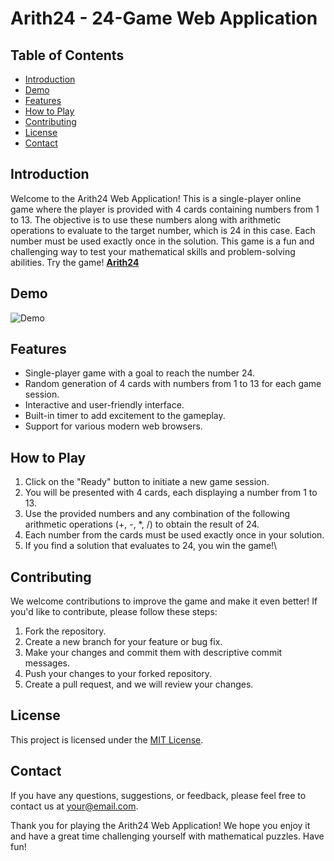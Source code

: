 # Arith24 - 24-Game Web Application

## Table of Contents

- [Introduction](#introduction)
- [Demo](#demo)
- [Features](#features)
- [How to Play](#how-to-play)
- [Contributing](#contributing)
- [License](#license)
- [Contact](#contact)

## Introduction

Welcome to the Arith24 Web Application! This is a single-player online game where the player is provided with 4 cards containing numbers from 1 to 13. The objective is to use these numbers along with arithmetic operations to evaluate to the target number, which is 24 in this case. Each number must be used exactly once in the solution. This game is a fun and challenging way to test your mathematical skills and problem-solving abilities.
Try the game! **[Arith24](https://arith24-b3081c1cc758.herokuapp.com/)**

## Demo

![Demo](assets/gifs/demo.gif)

## Features

- Single-player game with a goal to reach the number 24.
- Random generation of 4 cards with numbers from 1 to 13 for each game session.
- Interactive and user-friendly interface.
- Built-in timer to add excitement to the gameplay.
- Support for various modern web browsers.

## How to Play

1. Click on the "Ready" button to initiate a new game session.
2. You will be presented with 4 cards, each displaying a number from 1 to 13.
3. Use the provided numbers and any combination of the following arithmetic operations (+, -, \*, /) to obtain the result of 24.
4. Each number from the cards must be used exactly once in your solution.
5. If you find a solution that evaluates to 24, you win the game!\

## Contributing

We welcome contributions to improve the game and make it even better! If you'd like to contribute, please follow these steps:

1. Fork the repository.
2. Create a new branch for your feature or bug fix.
3. Make your changes and commit them with descriptive commit messages.
4. Push your changes to your forked repository.
5. Create a pull request, and we will review your changes.

## License

This project is licensed under the [MIT License](LICENSE).

## Contact

If you have any questions, suggestions, or feedback, please feel free to contact us at your@email.com.

Thank you for playing the Arith24 Web Application! We hope you enjoy it and have a great time challenging yourself with mathematical puzzles. Have fun!
